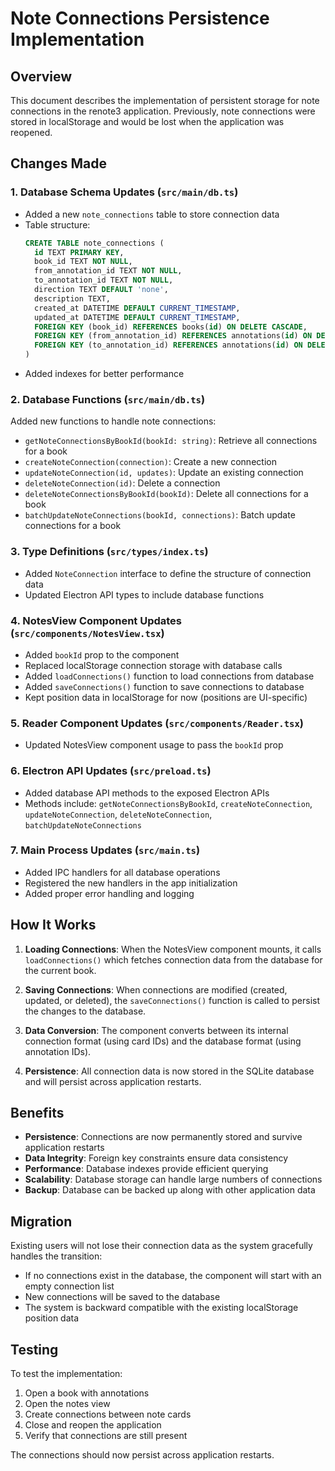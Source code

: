 # Note Connections Persistence Implementation

## Overview
This document describes the implementation of persistent storage for note connections in the renote3 application. Previously, note connections were stored in localStorage and would be lost when the application was reopened.

## Changes Made

### 1. Database Schema Updates (`src/main/db.ts`)
- Added a new `note_connections` table to store connection data
- Table structure:
  ```sql
  CREATE TABLE note_connections (
    id TEXT PRIMARY KEY,
    book_id TEXT NOT NULL,
    from_annotation_id TEXT NOT NULL,
    to_annotation_id TEXT NOT NULL,
    direction TEXT DEFAULT 'none',
    description TEXT,
    created_at DATETIME DEFAULT CURRENT_TIMESTAMP,
    updated_at DATETIME DEFAULT CURRENT_TIMESTAMP,
    FOREIGN KEY (book_id) REFERENCES books(id) ON DELETE CASCADE,
    FOREIGN KEY (from_annotation_id) REFERENCES annotations(id) ON DELETE CASCADE,
    FOREIGN KEY (to_annotation_id) REFERENCES annotations(id) ON DELETE CASCADE
  )
  ```
- Added indexes for better performance

### 2. Database Functions (`src/main/db.ts`)
Added new functions to handle note connections:
- `getNoteConnectionsByBookId(bookId: string)`: Retrieve all connections for a book
- `createNoteConnection(connection)`: Create a new connection
- `updateNoteConnection(id, updates)`: Update an existing connection
- `deleteNoteConnection(id)`: Delete a connection
- `deleteNoteConnectionsByBookId(bookId)`: Delete all connections for a book
- `batchUpdateNoteConnections(bookId, connections)`: Batch update connections for a book

### 3. Type Definitions (`src/types/index.ts`)
- Added `NoteConnection` interface to define the structure of connection data
- Updated Electron API types to include database functions

### 4. NotesView Component Updates (`src/components/NotesView.tsx`)
- Added `bookId` prop to the component
- Replaced localStorage connection storage with database calls
- Added `loadConnections()` function to load connections from database
- Added `saveConnections()` function to save connections to database
- Kept position data in localStorage for now (positions are UI-specific)

### 5. Reader Component Updates (`src/components/Reader.tsx`)
- Updated NotesView component usage to pass the `bookId` prop

### 6. Electron API Updates (`src/preload.ts`)
- Added database API methods to the exposed Electron APIs
- Methods include: `getNoteConnectionsByBookId`, `createNoteConnection`, `updateNoteConnection`, `deleteNoteConnection`, `batchUpdateNoteConnections`

### 7. Main Process Updates (`src/main.ts`)
- Added IPC handlers for all database operations
- Registered the new handlers in the app initialization
- Added proper error handling and logging

## How It Works

1. **Loading Connections**: When the NotesView component mounts, it calls `loadConnections()` which fetches connection data from the database for the current book.

2. **Saving Connections**: When connections are modified (created, updated, or deleted), the `saveConnections()` function is called to persist the changes to the database.

3. **Data Conversion**: The component converts between its internal connection format (using card IDs) and the database format (using annotation IDs).

4. **Persistence**: All connection data is now stored in the SQLite database and will persist across application restarts.

## Benefits

- **Persistence**: Connections are now permanently stored and survive application restarts
- **Data Integrity**: Foreign key constraints ensure data consistency
- **Performance**: Database indexes provide efficient querying
- **Scalability**: Database storage can handle large numbers of connections
- **Backup**: Database can be backed up along with other application data

## Migration

Existing users will not lose their connection data as the system gracefully handles the transition:
- If no connections exist in the database, the component will start with an empty connection list
- New connections will be saved to the database
- The system is backward compatible with the existing localStorage position data

## Testing

To test the implementation:
1. Open a book with annotations
2. Open the notes view
3. Create connections between note cards
4. Close and reopen the application
5. Verify that connections are still present

The connections should now persist across application restarts.
